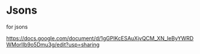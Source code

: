 # Jsons
for jsons


https://docs.google.com/document/d/1gGPlKcESAuXjvQCM_XN_IeByYWRDWMorlIb9o5Dmu3g/edit?usp=sharing
